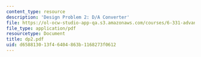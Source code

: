 ```yaml
---
content_type: resource
description: 'Design Problem 2: D/A Converter'
file: https://ol-ocw-studio-app-qa.s3.amazonaws.com/courses/6-331-advanced-circuit-techniques-spring-2002/d658813013f46404863b1168273f0612_dp2.pdf
file_type: application/pdf
resourcetype: Document
title: dp2.pdf
uid: d6588130-13f4-6404-863b-1168273f0612
---
```

